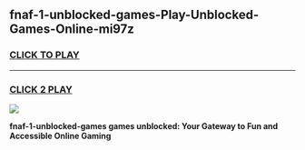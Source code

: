 
## fnaf-1-unblocked-games-Play-Unblocked-Games-Online-mi97z
<h3>
<a href="https://premium76.site?title=fnaf-1-unblocked-games&ref=25A">CLICK TO PLAY</a></h3>
<hr>

<h3>
<a href="https://premium76.site?title=fnaf-1-unblocked-games&ref=25A">CLICK 2 PLAY</a>
  
</h3>

<a href="https://premium76.site?title=fnaf-1-unblocked-games&ref=25A"><img src="https://clearcache.store/games.png"></a>


**fnaf-1-unblocked-games games unblocked: Your Gateway to Fun and Accessible Online Gaming**
